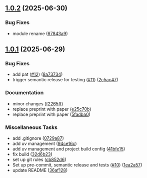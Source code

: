 ## [1.0.2](https://github.com/tobiaszehnder/IPP/compare/v1.0.1...v1.0.2) (2025-06-30)


### Bug Fixes

* module rename ([67843a9](https://github.com/tobiaszehnder/IPP/commit/67843a9dc46e882a292e84c6f6c805d94d5e2503))

## [1.0.1](https://github.com/tobiaszehnder/IPP/compare/v1.0.0...v1.0.1) (2025-06-29)


### Bug Fixes

* add pat ([#12](https://github.com/tobiaszehnder/IPP/issues/12)) ([8a73734](https://github.com/tobiaszehnder/IPP/commit/8a73734d3f85220d15ef52ebdba2611b1edc194a))
* trigger semantic release for testing ([#11](https://github.com/tobiaszehnder/IPP/issues/11)) ([2c5ac47](https://github.com/tobiaszehnder/IPP/commit/2c5ac4756d0628a71ab9115f730b9835d29f6279))


### Documentation

* minor changes ([f2265ff](https://github.com/tobiaszehnder/IPP/commit/f2265ff063dc39e4e71d354089e8ba7134e73003))
* replace preprint with paper ([e25c70b](https://github.com/tobiaszehnder/IPP/commit/e25c70b8e25c63df8ebb76dddb69c05b7d44fad9))
* replace preprint with paper ([5fadba0](https://github.com/tobiaszehnder/IPP/commit/5fadba03153fdf52672b281f4064538351db5d51))


### Miscellaneous Tasks

* add .gitignore ([0729a87](https://github.com/tobiaszehnder/IPP/commit/0729a87deb1636130f5632e9c3e20587fa952cdd))
* add uv management ([94ce16c](https://github.com/tobiaszehnder/IPP/commit/94ce16c52d44d2986f7acb8aecaf7fa35d9636aa))
* add uv management and project build config ([41bfe15](https://github.com/tobiaszehnder/IPP/commit/41bfe15d4630a6864811f33e16d0045f88283db5))
* fix build ([32d6b23](https://github.com/tobiaszehnder/IPP/commit/32d6b23eeccabbab22b533fef692c2e6546a95d9))
* set up git rules ([cb852d6](https://github.com/tobiaszehnder/IPP/commit/cb852d6f34a71321ce88ab8915e9629cf7b930bf))
* Set up pre-commit, semantic release and tests ([#10](https://github.com/tobiaszehnder/IPP/issues/10)) ([1ea2a57](https://github.com/tobiaszehnder/IPP/commit/1ea2a57e0649908e185da734a5980f4ba3e0666a))
* update README ([36af128](https://github.com/tobiaszehnder/IPP/commit/36af128802c1445be5fce00e046eea15954339e9))
